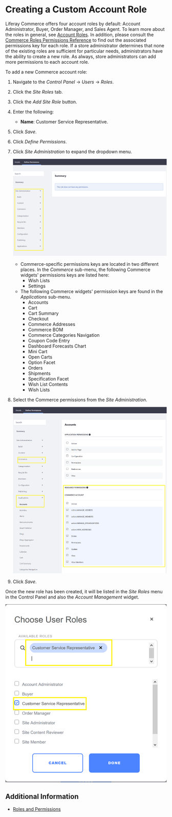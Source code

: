 # Creating a Custom Account Role

Liferay Commerce offers four account roles by default: Account Administrator, Buyer, Order Manager, and Sales Agent. To learn more about the roles in general, see [Account Roles](./account-roles.md). In addition, please consult the [Commerce Roles Permissions Reference](./commerce-roles-permissions-reference.md) to find out the associated permissions key for each role. If a store administrator determines that none of the existing roles are sufficient for particular needs, administrators have the ability to create a new role. As always, store administrators can add more permissions to each account role.

To add a new Commerce account role:

1. Navigate to the _Control Panel_ → _Users_ → _Roles_.
1. Click the _Site Roles_ tab.
1. Click the _Add Site Role_ button.
1. Enter the following:
    * **Name**: Customer Service Representative.
1. Click _Save_.
1. Click _Define Permissions_.
1. Click _Site Administration_ to expand the dropdown menu.

    ![Blank Commerce Account Roles](./creating-a-custom-account-role/images/02.png)

    * Commerce-specific permissions keys are located in two different places. In the _Commerce_ sub-menu, the following Commerce widgets' permissions keys are listed here:
      * Wish Lists
      * Settings
    * The following Commerce widgets' permission keys are found in the _Applications_ sub-menu.
      * Accounts
      * Cart
      * Cart Summary
      * Checkout
      * Commerce Addresses
      * Commerce BOM
      * Commerce Categories Navigation
      * Coupon Code Entry
      * Dashboard Forecasts Chart
      * Mini Cart
      * Open Carts
      * Option Facet
      * Orders
      * Shipments
      * Specification Facet
      * Wish List Contents
      * Wish Lists

1. Select the Commerce permissions from the _Site Administration_.

    ![New custom role permissions](./creating-a-custom-account-role/images/03.png)

1. Click _Save_.

Once the new role has been created, it will be listed in the _Site Roles_ menu in the Control Panel and also the _Account Management_ widget.

![New custom role](./creating-a-custom-account-role/images/01.png)

## Additional Information

* [Roles and Permissions](https://help.liferay.com/hc/articles/360017895212-Roles-and-Permissions)

